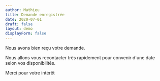 ```yaml
---
author: Mathieu
title: Demande enregistrée
date: 2020-07-01
draft: false
layout: demo
displayForm: false
---
```


Nous avons bien reçu votre demande.

Nous allons vous recontacter très rapidement pour convenir d'une date selon vos disponibilités.

Merci pour votre intérêt

